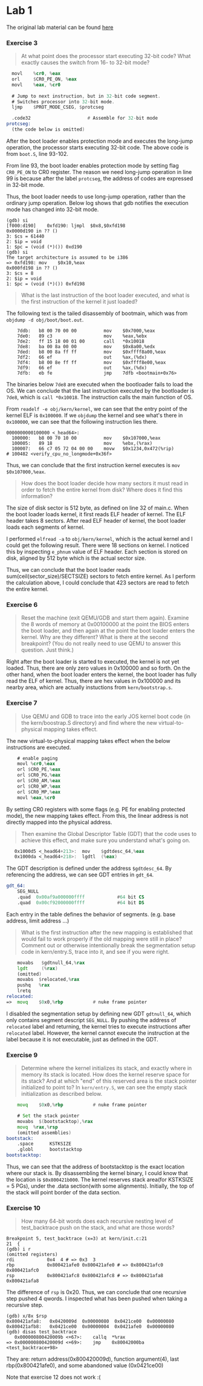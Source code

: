 # Lab 1

The original lab material can be found [here](http://cs492virt.kaist.ac.kr/lab1.html)

### Exercise 3
> At what point does the processor start executing 32-bit code? What exactly causes the switch from 16- to 32-bit mode?

```asm
  movl    %cr0, %eax
  orl     $CR0_PE_ON, %eax
  movl    %eax, %cr0
 
  # Jump to next instruction, but in 32-bit code segment.
  # Switches processor into 32-bit mode.
  ljmp    $PROT_MODE_CSEG, $protcseg

  .code32                     # Assemble for 32-bit mode
protcseg:
  (the code below is omitted)
```
After the boot loader enables protection mode and executes the long-jump operation, the processor starts executing 32-bit code. The above code is from `boot.S`, line 93-102. 

From line 93, the boot loader enables protection mode by setting flag `CR0_PE_ON` to CR0 register. 
The reason we need long-jump operation in line 99 is because after the label `protcseg`, the address of codes are expressed in 32-bit mode. 

Thus, the boot loader needs to use long-jump operation, rather than the ordinary jump operation. Below log shows that gdb notifies the execution mode has changed into 32-bit mode.
```shell
(gdb) si
[f000:d190]    0xfd190:	ljmpl  $0x8,$0xfd198
0x0000d190 in ?? ()
3: $cs = 61440
2: $ip = void
1: $pc = (void (*)()) 0xd190
(gdb) si
The target architecture is assumed to be i386
=> 0xfd198:	mov    $0x10,%eax
0x000fd198 in ?? ()
3: $cs = 8
2: $ip = void
1: $pc = (void (*)()) 0xfd198
```

> What is the last instruction of the boot loader executed, and what is the first instruction of the kernel it just loaded?

The following text is the tailed disassembly of bootmain, which was from `objdump -d obj/boot/boot.out`.
```
    7ddb:	b8 00 70 00 00       	mov    $0x7000,%eax
    7de0:	89 c3                	mov    %eax,%ebx
    7de2:	ff 15 18 00 01 00    	call   *0x10018
    7de8:	ba 00 8a 00 00       	mov    $0x8a00,%edx
    7ded:	b8 00 8a ff ff       	mov    $0xffff8a00,%eax
    7df2:	66 ef                	out    %ax,(%dx)
    7df4:	b8 00 8e ff ff       	mov    $0xffff8e00,%eax
    7df9:	66 ef                	out    %ax,(%dx)
    7dfb:	eb fe                	jmp    7dfb <bootmain+0x76>
```
The binaries below `7de8` are executed when the bootloader fails to load the OS.
We can conclude that the last instruction executed by the bootloader is `7de8`, which is `call *0x10018`.
The instruction calls the main function of OS.

From `readelf -e obj/kern/kernel`, we can see that the entry point of the kernel ELF is `0x100000`. If we `objdump` the kernel and see what's there in `0x100000`, we can see that the following instruction lies there.
```
0000000000100000 <_head64>:
  100000:	b8 00 70 10 00       	mov    $0x107000,%eax
  100005:	89 18                	mov    %ebx,(%rax)
  100007:	66 c7 05 72 04 00 00 	movw   $0x1234,0x472(%rip)        # 100482 <verify_cpu_no_longmode+0x36f>
```
Thus, we can conclude that the first instruction kernel executes is `mov $0x107000,%eax`.

> How does the boot loader decide how many sectors it must read in order to fetch the entire kernel from disk? Where does it find this information?

The size of disk sector is 512 byte, as defined on line 32 of main.c. 
When the boot loader loads kernel, it first reads ELF header of kernel. The ELF header takes 8 sectors. 
After read ELF header of kernel, the boot loader loads each segments of kernel.

I performed `elfread -a` to `obj/kern/kernel`, which is the actual kernel and I could get the following result.
There were 18 sections on kernel. I noticed this by inspecting `e_phnum` value of ELF header.
Each section is stored on disk, aligned by 512 byte which is the actual sector size.

Thus, we can conclude that the boot loader reads sum(ceil(sector_size)/SECTSIZE) sectors to fetch entire kernel. 
As I perform the calculation above, I could conclude that 423 sectors are read to fetch the entire kernel.

### Exercise 6
> Reset the machine (exit QEMU/GDB and start them again). Examine the 8 words of memory at 0x00100000 at the point the BIOS enters the boot loader, and then again at the point the boot loader enters the kernel. Why are they different? What is there at the second breakpoint? (You do not really need to use QEMU to answer this question. Just think.)

Right after the boot loader is started to executed, the kernel is not yet loaded.
Thus, there are only zero values in 0x100000 and so forth.
On the other hand, when the boot loader enters the kernel, the boot loader has fully read the ELF of kernel.
Thus, there are hex values in 0x100000 and its nearby area, which are actually instuctions from `kern/bootstrap.s`.

### Exercise 7
> Use QEMU and GDB to trace into the early JOS kernel boot code (in the kern/boostrap.S directory) and find where the new virtual-to-physical mapping takes effect. 

The new virtual-to-physical mapping takes effect when the below instructions are executed.
```asm
    # enable paging 
    movl %cr0,%eax
    orl $CR0_PE,%eax
    orl $CR0_PG,%eax
    orl $CR0_AM,%eax
    orl $CR0_WP,%eax
    orl $CR0_MP,%eax
    movl %eax,%cr0
```
By setting CR0 registers with some flags (e.g. PE for enabling protected mode), the new mapping takes effect.
From this, the linear address is not directly mapped into the physical address.

> Then examine the Global Descriptor Table (GDT) that the code uses to achieve this effect, and make sure you understand what's going on.

```asm
   0x1000d5 <_head64+213>:	mov    $gdtdesc_64,%eax
   0x1000da <_head64+218>:	lgdtl  (%eax)
```
The GDT description is defined under the address `$gdtdesc_64`. By referencing the address, we can see GDT entries in `gdt_64`.
```asm
gdt_64:
    SEG_NULL
    .quad  0x00af9a000000ffff            #64 bit CS
    .quad  0x00cf92000000ffff            #64 bit DS
```
Each entry in the table defines the behavior of segments. (e.g. base address, limit address ...)

> What is the first instruction after the new mapping is established that would fail to work properly if the old mapping were still in place? Comment out or otherwise intentionally break the segmentation setup code in kern/entry.S, trace into it, and see if you were right.

```asm
    movabs   $gdtnull_64,%rax
    lgdt     (%rax)
    (omitted)
    movabs  $relocated,%rax
    pushq   %rax
    lretq
relocated:
=>	movq	$0x0,%rbp			# nuke frame pointer
```

I disabled the segmentation setup by defining new GDT `gdtnull_64`, which only contains segment descript `SEG_NULL`.
By pushing the address of `relocated` label and returning, the kernel tries to execute instructions after `relocated` label. 
However, the kernel cannot execute the instruction at the label because it is not executable, just as defined in the GDT. 

### Exercise 9
> Determine where the kernel initializes its stack, and exactly where in memory its stack is located. How does the kernel reserve space for its stack? And at which "end" of this reserved area is the stack pointer initialized to point to?
In `kern/entry.S`, we can see the empty stack initialization as described below.
```asm
	movq	$0x0,%rbp			# nuke frame pointer

	# Set the stack pointer
	movabs	$(bootstacktop),%rax
	movq  %rax,%rsp
    (omitted assemblies)
bootstack:
	.space		KSTKSIZE
	.globl		bootstacktop   
bootstacktop:
```
Thus, we can see that the address of bootstacktop is the exact location where our stack is.
By disassembling the kernel binary, I could know that the location is `$0x800421b000`.
The kernel reserves stack area(for KSTKSIZE = 5 PGs), under the .data section(with some alignments).
Initially, the top of the stack will point border of the data section.

### Exercise 10
> How many 64-bit words does each recursive nesting level of test_backtrace push on the stack, and what are those words?
```shell
Breakpoint 5, test_backtrace (x=3) at kern/init.c:21
21	{
(gdb) i r
(omitted registers)
rdi            0x4	4 # => 0x3  3
rbp            0x800421afe0	0x800421afe0 # => 0x800421afc0 0x800421afc0
rsp            0x800421afc8	0x800421afc8 # => 0x800421afa8 0x800421afa8
```
The difference of `rsp` is 0x20. Thus, we can conclude that one recursive step pushed 4 qwords. I inspected what has been pushed when taking a recursive step.
```shell
(gdb) x/8x $rsp
0x800421afa8:	0x0420009d	0x00000080	0x0421ce00	0x00000080
0x800421afb8:	0x0421ce00	0x00000004	0x0421afe0	0x00000080
(gdb) disas test_backtrace
   0x000000800420009b <+67>:	callq  *%rax
=> 0x000000800420009d <+69>:	jmp    0x80042000ba <test_backtrace+98>
```
They are: return address(0x800420009d), function argument(4), last rbp(0x800421afe0), and some abandoned value (0x0421ce00)

Note that exercise 12 does not work :(



